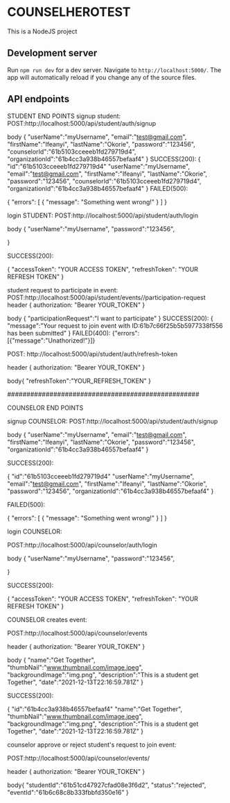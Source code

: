# COUNSELHEROTEST

This is a NodeJS project

## Development server

Run `npm run dev` for a dev server. Navigate to `http://localhost:5000/`. The app will automatically reload if you change any of the source files.

## API endpoints

STUDENT END POINTS
signup student:
POST:http://localhost:5000/api/student/auth/signup

body {
"userName":"myUsername",
"email":"test@gmail.com",
"firstName":"Ifeanyi",
"lastName":"Okorie",
"password":"123456",
"counselorId":"61b5103cceeeb1fd279719d4",
"organizationId":"61b4cc3a938b46557befaaf4"
}
SUCCESS(200):
{
"id":"61b5103cceeeb1fd279719d4"
"userName":"myUsername",
"email":"test@gmail.com",
"firstName":"Ifeanyi",
"lastName":"Okorie",
"password":"123456",
"counselorId":"61b5103cceeeb1fd279719d4",
"organizationId":"61b4cc3a938b46557befaaf4"
}
FAILED(500):

{
"errors": [
{
"message": "Something went wrong!"
}
]
}

login STUDENT:
POST:http://localhost:5000/api/student/auth/login

body {
"userName":"myUsername",
"password":"123456",

}

SUCCESS(200):

{
"accessToken": "YOUR ACCESS TOKEN",
"refreshToken": "YOUR REFRESH TOKEN"
}

student request to participate in event:
POST:http://localhost:5000/api/student/events/<event id here>/participation-request
header {
authorization: "Bearer YOUR_TOKEN"
}

body {
"participationRequest":"I want to participate"
}
SUCCESS(200):
{
"message":"Your request to join event with ID:61b7c66f25b5b5977338f556 has been submitted"
}
FAILED(400):
{"errors":[{"message":"Unathorized!"}]}

POST: http://localhost:5000/api/student/auth/refresh-token

header {
authorization: "Bearer YOUR_TOKEN"
}

body{
"refreshToken":"YOUR_REFRESH_TOKEN"
}

##################################################

COUNSELOR END POINTS

signup COUNSELOR:
POST:http://localhost:5000/api/student/auth/signup

body {
"userName":"myUsername",
"email":"test@gmail.com",
"firstName":"Ifeanyi",
"lastName":"Okorie",
"password":"123456",
"organizationId":"61b4cc3a938b46557befaaf4"
}

SUCCESS(200):

{
"id":"61b5103cceeeb1fd279719d4"
"userName":"myUsername",
"email":"test@gmail.com",
"firstName":"Ifeanyi",
"lastName":"Okorie",
"password":"123456",
"organizationId":"61b4cc3a938b46557befaaf4"
}

FAILED(500):

{
"errors": [
{
"message": "Something went wrong!"
}
]
}

login COUNSELOR:

POST:http://localhost:5000/api/counselor/auth/login

body {
"userName":"myUsername",
"password":"123456",

}

SUCCESS(200):

{
"accessToken": "YOUR ACCESS TOKEN",
"refreshToken": "YOUR REFRESH TOKEN"
}

COUNSELOR creates event:

POST:http://localhost:5000/api/counselor/events

header {
authorization: "Bearer YOUR_TOKEN"
}

body {
"name":"Get Together",
"thumbNail":"www.thumbnail.com/image.jpeg",
"backgroundImage":"img.png",
"description":"This is a student get Together",
"date":"2021-12-13T22:16:59.781Z"
}

SUCCESS(200):

{
"id":"61b4cc3a938b46557befaaf4"
"name":"Get Together",
"thumbNail":"www.thumbnail.com/image.jpeg",
"backgroundImage":"img.png",
"description":"This is a student get Together",
"date":"2021-12-13T22:16:59.781Z"
}

counselor approve or reject student's request to join event:

POST:http://localhost:5000/api/counselor/events/<event id here>

header {
authorization: "Bearer YOUR_TOKEN"
}

body{
"studentId":"61b51cd47927cfad08e3f6d2",
"status":"rejected",
"eventId":"61b6c68c8b333fbbfd350e16"
}
